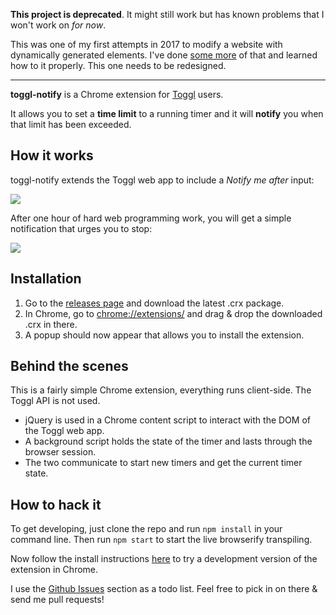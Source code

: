 **This project is deprecated**. It might still work but has known problems that I won't work on *for now*. 

This was one of my first attempts in 2017 to modify a website with dynamically generated elements. I've done [some more](https://github.com/th0rgall/voc-enhancer) of that and learned how to it properly. This one needs to be redesigned.

-----

**toggl-notify** is a Chrome extension for [Toggl](https://toggl.com/) users. 

It allows you to set a **time limit** to a running timer and it will **notify** you when that limit has been exceeded.

## How it works

toggl-notify extends the Toggl web app to include a *Notify me after* input:

![](https://i.imgur.com/w8SG8EL.png)

After one hour of hard web programming work, you will get a simple notification that urges you to stop:

![](https://i.imgur.com/Eqhq3CK.png)

## Installation

1. Go to the [releases page](https://github.com/th0rgall/toggl-notify/releases) and download the latest .crx package.
2. In Chrome, go to [chrome://extensions/](chrome://extensions/) and drag & drop the downloaded .crx in there.
3. A popup should now appear that allows you to install the extension.

## Behind the scenes

This is a fairly simple Chrome extension, everything runs client-side. The Toggl API is not used.

- jQuery is used in a Chrome content script to interact with the DOM of the Toggl web app.
- A background script holds the state of the timer and lasts through the browser session.
- The two communicate to start new timers and get the current timer state.

## How to hack it

To get developing, just clone the repo and run `npm install` in your command line. Then run `npm start` to start the live browserify transpiling. 

Now follow the install instructions [here](https://developer.chrome.com/extensions/getstarted#unpacked) to try a development version of the extension in Chrome.

I use the [Github Issues](https://github.com/th0rgall/toggl-notify/issues) section as a todo list. Feel free to pick in on there & send me pull requests!

